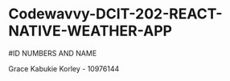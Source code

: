 # Codewavvy-DCIT-202-REACT-NATIVE-WEATHER-APP

#ID NUMBERS AND NAME







Grace Kabukie Korley - 10976144
